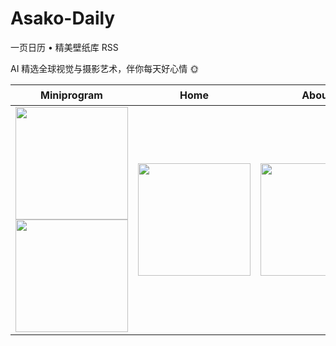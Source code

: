 # Asako-Daily

一页日历 • 精美壁纸库 RSS

AI 精选全球视觉与摄影艺术，伴你每天好心情 🌞

| Miniprogram | Home | About | Wallpaper Detail | AI 日报 |
| - | - | - | - | - |
| <img src="http://imglf3.nosdn0.126.net/img/eCsxeXUwR1dBeGNsdE9SVWdXZHNxRGdDelZVL0l1aEYxSXdQT1JzMHV3SlVlYmlETXU5WHl3PT0.jpeg?imageView&thumbnail=500x0&quality=96&stripmeta=0&type=jpg" width="180" /><br/><img src="http://imglf3.nosdn0.126.net/img/eCsxeXUwR1dBeGNsdE9SVWdXZHNxRkJSSGYrWTdyM0pwcWZvNDNkVU1uVDkwbm9SSFJYL25nPT0.jpeg?imageView&thumbnail=500x0&quality=96&stripmeta=0&type=jpg" width="180" /> | <img src="http://imglf3.nosdn0.126.net/img/eCsxeXUwR1dBeGNsdE9SVWdXZHNxQmlVejBzYXRtQzFsd1QrSjRMMlB6K1JjRldScm1aWDlRPT0.jpeg?imageView&thumbnail=500x0&quality=96&stripmeta=0&type=jpg" width="180" /> | <img src="http://imglf4.nosdn0.126.net/img/eCsxeXUwR1dBeGZWRXM5Z0NjSUJzSmY4aHFmTWtGMmZPQWgwWmlsMzhOODFobDBzU1VrNE9nPT0.jpeg?imageView&thumbnail=500x0&quality=96&stripmeta=0&type=jpg" width="180" /> | <img src="http://imglf5.nosdn0.126.net/img/eCsxeXUwR1dBeGNsdE9SVWdXZHNxREVNQzZpRGg1TUxGWkhEYkZBblZ2M2VnMnFtbGNZb0dBPT0.jpeg?imageView&thumbnail=500x0&quality=96&stripmeta=0&type=jpg" width="180" /> | <img src="http://imglf6.nosdn0.126.net/img/eCsxeXUwR1dBeGNsdE9SVWdXZHNxS3VjS3JSa1RKN1lWUHJ4dGcwTVYydjVXMEVjYm1UbFl3PT0.jpeg?imageView&thumbnail=500x0&quality=96&stripmeta=0&type=jpg" width="180" /><br/><img src="http://imglf6.nosdn0.126.net/img/eCsxeXUwR1dBeGNsdE9SVWdXZHNxS0E1RGZVYkxuZWkvQjVnc2RGT2FYcG9zYnJFMDNIUUZBPT0.jpeg?imageView&thumbnail=500x0&quality=96&stripmeta=0&type=jpg" width="180" /> |
